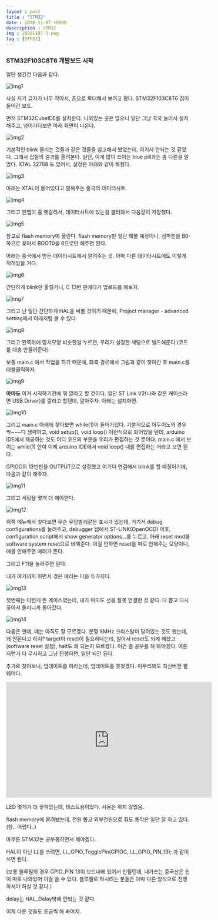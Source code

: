 ```yaml
---
layout : post
title : "STM32"
date : 2020-11-07 +0900
description : STM32
img : 20201107-1.png
tag : [STM32]
---
```


### STM32F103C8T6 개발보드 시작

 일단 생긴건 다음과 같다.

![img1](https://raw.githubusercontent.com/ReaperMaKNaE/reapermaknae.github.io/main/assets/img/20201107-3.png)

사실 저기 글자가 너무 작아서, 폰으로 확대해서 보려고 봤다. STM32F103C8T6 칩이 들어간 보드.



 먼저 STM32CubeIDE를 설치한다. 나와있는 곳은 많으니 일단 그냥 꾹꾹 눌러서 설치해주고, 넘어가다보면 아래 화면이 나온다.

![img2](https://raw.githubusercontent.com/ReaperMaKNaE/reapermaknae.github.io/main/assets/img/20201107-2.png)



 기본적인 blink 올리는 것들과 같은 것들을 참고해서 봤었는데, 여기서 안되는 것 같았다. 그래서 삽질의 결과를 올려본다. 일단, 이게 많이 쓰이는 blue pill과는 좀 다른걸 알았다. XTAL 32768 도 있어서, 설정은 아래와 같이 해줬다.

![img3](https://raw.githubusercontent.com/ReaperMaKNaE/reapermaknae.github.io/main/assets/img/20201107-19.png)

 아래는 XTAL이 들어있다고 말해주는 중국의 데이터시트.

![img4](https://raw.githubusercontent.com/ReaperMaKNaE/reapermaknae.github.io/main/assets/img/20201107-21.png)

 그리고 핀맵이 좀 헷갈려서, 데이터시트에 있는걸 불러와서 다음같이 저장했다.

![img5](https://raw.githubusercontent.com/ReaperMaKNaE/reapermaknae.github.io/main/assets/img/20201107-13.png)

 참고로 flash memory에 올린다. flash memory만 일단 해볼 예정이니, 점퍼핀을 B0-쪽으로 꽂아서 BOOT0을 0으로만 해주면 된다.

 아래는 중국에서 만든 데이터시트에서 알려주는 것. 아마 다른 데이터시트에도 이렇게 적혀있을 거다.

![img6](https://raw.githubusercontent.com/ReaperMaKNaE/reapermaknae.github.io/main/assets/img/20201107-20.png)

 간단하게 blink만 올릴거니, C 13번 핀에다가 업로드를 해보자.

 ![img7](https://raw.githubusercontent.com/ReaperMaKNaE/reapermaknae.github.io/main/assets/img/20201107-6.png)

 그리고 난 일단 간단하게 HAL을 써볼 것이기 때문에, Project manager - advanced setting에서 아래처럼 볼 수 있다.

![img8](https://raw.githubusercontent.com/ReaperMaKNaE/reapermaknae.github.io/main/assets/img/20201107-8.png)

 그리고 왼쪽위에 망치모양 비슷한걸 누르면, 우리가 설정한 세팅으로 빌드해준다.(코드를 대충 만들어준다)

 보통 main.c 에서 작업을 하기 때문에, 좌측 경로에서 그림과 같이 찾아간 후 main.c를 더블클릭하자.

![img9](https://raw.githubusercontent.com/ReaperMaKNaE/reapermaknae.github.io/main/assets/img/20201107-9.png)



 __아마도__ 이거 시작하기전에 뭐 깔라고 할 것이다. 일단 ST Link V2(나와 같은 케이스라면 USB Driver)를 깔라고 할텐데, 깔아주자. 아래는 설치화면.

![img10](https://raw.githubusercontent.com/ReaperMaKNaE/reapermaknae.github.io/main/assets/img/20201107-12.png)



 그리고 main.c 아래에 찾아보면 while(1)이 들어가있다. 기본적으로 아두이노의 경우 싹~~~다 생략하고, void setup(), void loop() 이런식으로 되어있을 텐데, arduino IDE에서 제공하는 것도 어디 코드의 부분을 우리가 편집하는 것 뿐이다. main.c 에서 보이는 while(1) 안이 이제 arduino IDE에서 void loop() 내를 편집하는 거라고 보면 된다.

 GPIOC의 13번핀을 OUTPUT으로 설정했고 여기다 연결해서 blink를 할 예정이기에, 다음과 같이 해주자.

![img11](https://raw.githubusercontent.com/ReaperMaKNaE/reapermaknae.github.io/main/assets/img/20201107-22.png)

 그리고 세팅을 몇개 더 해야한다.

 ![img12](https://raw.githubusercontent.com/ReaperMaKNaE/reapermaknae.github.io/main/assets/img/20201107-23.png)

 위쪽 메뉴에서 찾다보면 무슨 무당벌레같은 표시가 있는데, 거기서 debug configurations를 눌러주고, debugger 탭에서 ST-LINK(OpenOCD) 이후, configuration script에서 show generator options...를 누르고, 아래 reset mod를 software system reset으로 바꿔준다. 이걸 안하면 reset을 따로 안해주는 모양이니, 얘를 안해주면 에러가 뜬다.

  그리고 F11을 눌러주면 된다.

  

 내가 여기까지 하면서 겪은 에러는 다음 두가지다.

![img13](https://raw.githubusercontent.com/ReaperMaKNaE/reapermaknae.github.io/main/assets/img/20201107-14.png)

 첫번째는 이런게 뜬 케이스였는데, 내가 아마도 선을 잘못 연결한 것 같다. 다 뽑고 다시 꽂아서 돌리니까 돌아갔다.

![img14](https://raw.githubusercontent.com/ReaperMaKNaE/reapermaknae.github.io/main/assets/img/20201107-18.png)

 다음은 얜데, 얘는 아직도 잘 모르겠다. 분명 8MHz 크리스탈이 달려있는 것도 봤는데, 왜 안된다고 하지? target이 reset이 필요하다는데, 알아서 reset도 되게 해놨고(software reset 설정), halt도 왜 되는지 모르겠다. 이건 좀 공부를 해 봐야겠다. 여튼 저런거 다 무시하고 그냥 진행하면, 일단 되긴 된다.

 추가로 찾아보니, 업데이트를 하라는데, 업데이트를 못찾겠다. 아무리봐도 최신버전 펌웨어다.

<iframe width="560" height="315" src="https://www.youtube.com/embed/FVd8VxfsFIY" frameborder="0" allowfullscreen></iframe>

 LED 몇개가 더 꽂혀있는데, 테스트용이었다. 사용은 하지 않았음.

 flash memory에 올려놨는데, 전원 뽑고 외부전원으로 줘도 동작은 일단 잘 하고 있다.(참.. 어렵다..)

 아무튼 STM32는 공부좀하면서 해야겠다.



 HAL이 아닌 LL을 쓰려면, LL_GPIO_TogglePin(GPIOC, LL_GPIO_PIN_13); 과 같이 쓰면 된다.

 (보통 블루필의 경우 GPIO_PIN 13이 보드내에 있어서 안될텐데, 내가쓰는 중국산은 핀이 따로 나와있어 이걸 쓸 수 있다. 블루필로 하시려는 분들은 아마 다른 방식으로 진행하셔야 하실 것 같다.)

 delay는 HAL_Delay밖에 안되는 것 같다.

 이제 다른 것들도 조금씩 해 봐야지.

